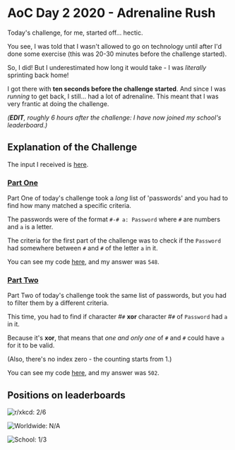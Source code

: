 # AoC Day 2 2020 - Adrenaline Rush
Today's challenge, for me, started off... hectic.

You see, I was told that I wasn't allowed to go on technology until after I'd done some exercise (this was 20-30 minutes before the challenge started).

So, I did! But I underestimated how long it would take - I was *literally* sprinting back home!

I got there with **ten seconds before the challenge started**. And since I was *running* to get back, I still... had a lot of adrenaline.
This meant that I was very frantic at doing the challenge.

*(**EDIT**, roughly 6 hours after the challenge: I have now joined my school's leaderboard.)*

## Explanation of the Challenge
The input I received is [here](https://github.com/TheXXOs/AdventOfCode/blob/main/My%20Solutions/2020/Day%202/input.txt).

### [Part One](https://adventofcode.com/2020/day/2)
Part One of today's challenge took a *long* list of 'passwords' and you had to find how many matched a specific criteria.

The passwords were of the format `#-# a: Password` where `#` are numbers and `a` is a letter.

The criteria for the first part of the challenge was to check if the `Password` had somewhere between `#` and `#` of the letter `a` in it.

You can see my code [here](https://github.com/TheXXOs/AdventOfCode/blob/main/My%20Solutions/2020/Day%202/2a.py), and my answer was `548`.

### [Part Two](https://adventofcode.com/2020/day/2#part2)
Part Two of today's challenge took the same list of passwords, but you had to filter them by a different criteria.

This time, you had to find if character #`#` **xor** character #`#` of `Password` had `a` in it.

Because it's **xor**, that means that *one and only one* of `#` and `#` could have `a` for it to be valid.

(Also, there's no index zero - the counting starts from 1.)

You can see my code [here](https://github.com/TheXXOs/AdventOfCode/blob/main/My%20Solutions/2020/Day%202/2b.py), and my answer was `502`.

## Positions on leaderboards
![r/xkcd: 2/6](https://img.shields.io/badge/r%2Fxkcd%20discord%20leaderboard-2/6-green)

![Worldwide: N/A](https://img.shields.io/badge/Worldwide%20leaderboard-N%2FA-red)

![School: 1/3](https://img.shields.io/badge/School%20leaderboard-1/3-brightgreen)